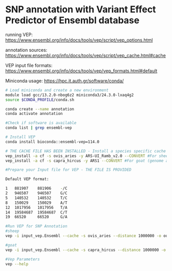 # SNP annotation with Variant Effect Predictor of Ensembl database
running VEP: https://www.ensembl.org/info/docs/tools/vep/script/vep_options.html

annotation sources: https://www.ensembl.org/info/docs/tools/vep/script/vep_cache.html#cache

VEP input file formats: https://www.ensembl.org/info/docs/tools/vep/vep_formats.html#default

Miniconda usage: https://hpc.it.auth.gr/software/conda/

```bash
# Load miniconda and create a new environment
module load gcc/13.2.0-nbog6z2 miniconda3/24.3.0-lxaq4g2
source $CONDA_PROFILE/conda.sh

conda create --name annotation
conda activate annotation

#Check if software is available
conda list | grep ensembl-vep

# Install VEP
conda install bioconda::ensembl-vep=114.0

# THE CACHE FILE HAS BEEN INSTALLED - Install a species specific cache file - always compatible to the vep version installed
vep_install -a cf -s ovis_aries -y ARS-UI_Ramb_v2.0 --CONVERT #For sheep (genome assembly: ARS-UI_Ramb_v2.0)
vep_install -a cf -s capra_hircus -y ARS1 --CONVERT #For goat (genome assembly: ARS1)

#Prepare your Input file for VEP - THE FILE IS PROVIDED

Default VEP format:

1   881907    881906    -/C   
2   946507    946507    G/C   
5   140532    140532    T/C   
8   150029    150029    A/T   
12  1017956   1017956   T/A   
14  19584687  19584687  C/T   
19  66520     66520     G/A

#Run VEP for SNP Annotation
#sheep
vep -i input_vep.Ensembl --cache -s ovis_aries --distance 1000000 -o output_vep.Ensembl ## output file formats Ensembl/vcf etc.

#goat
vep -i input_vep.Ensembl --cache -s capra_hircus --distance 1000000 -o output_vep.Ensembl

#Vep Parameters
vep --help
